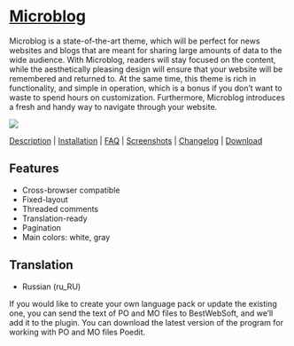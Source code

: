 <a href="http://bestweblayout.com/products/microblog/description" target=_blank>Microblog</a>
=======================================================================

Microblog is a state-of-the-art theme, which will be perfect for news websites and blogs that are meant for sharing large amounts of data to the wide audience. With Microblog, readers will stay focused on the content, while the aesthetically pleasing design will ensure that your website will be remembered and returned to. At the same time, this theme is rich in functionality, and simple in operation, which is a bonus if you don’t want to waste to spend hours on customization. Furthermore, Microblog introduces a fresh and handy way to navigate through your website.

<img src="http://bestweblayout.com/wp-content/uploads/2015/06/microblog-theme-home-page-590x300.png" />

<a href="http://bestweblayout.com/products/microblog/#description" target=_blank>Description</a> | 
<a href="http://bestweblayout.com/products/microblog/#installation" target=_blank>Installation</a> | 
<a href="http://bestweblayout.com/products/microblog/#faq" target=_blank>FAQ</a> | 
<a href="http://bestweblayout.com/products/microblog/#screenshots" target=_blank>Screenshots</a> | 
<a href="http://bestweblayout.com/products/microblog/#changelog" target=_blank>Changelog</a> | 
<a href="http://bestweblayout.com/products/microblog/#download" target=_blank>Download</a>

Features
-------------------------------------------------------------------------
* Cross-browser compatible
* Fixed-layout
* Threaded comments
* Translation-ready
* Pagination
* Main colors: white, gray

Translation
---------------------------------------------------------------------------
* Russian (ru_RU)

If you would like to create your own language pack or update the existing one, you can send the text of PO and MO files to BestWebSoft, and we’ll add it to the plugin. You can download the latest version of the program for working with PO and MO files Poedit.
